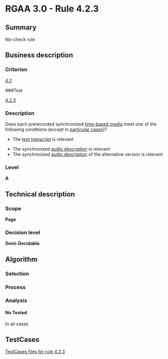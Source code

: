 # RGAA 3.0 -  Rule 4.2.3

## Summary

No-check rule

## Business description

### Criterion

[4.2](http://disic.github.io/rgaa_referentiel_en/RGAA3.0_Criteria_English_version_v1.html#crit-4-2)

###Test

[4.2.3](http://disic.github.io/rgaa_referentiel_en/RGAA3.0_Criteria_English_version_v1.html#test-4-2-3)

### Description
Does each prerecorded
    synchronized <a href="http://disic.github.io/rgaa_referentiel_en/RGAA3.0_Glossary_English_version_v1.html#mMediaTemp">time-based
  media</a> meet one of the following conditions (except
    in <a title="Particular cases for criterion 4.2" href="http://disic.github.io/rgaa_referentiel_en/RGAA3.0_Particular_cases_English_version_v1.html#cpCrit4-">particular cases</a>)?
    <ul><li>The <a href="http://disic.github.io/rgaa_referentiel_en/RGAA3.0_Glossary_English_version_v1.html#mTranscriptTextuel">text
    transcript</a> is relevant</li>
  <li>The synchronized <a href="http://disic.github.io/rgaa_referentiel_en/RGAA3.0_Glossary_English_version_v1.html#mAudioDesc">audio
    description</a> is relevant</li>
  <li>The synchronized <a href="http://disic.github.io/rgaa_referentiel_en/RGAA3.0_Glossary_English_version_v1.html#mAudioDesc">audio
    description</a> of the alternative version is
   relevant</li>
    </ul> 


### Level

**A**

## Technical description

### Scope

**Page**

### Decision level

**Semi-Decidable**

## Algorithm

### Selection

### Process

### Analysis

#### No Tested 

In all cases



##  TestCases 

[TestCases files for rule 4.2.3](https://github.com/Asqatasun/Asqatasun/tree/master/rules/rules-rgaa3.0/src/test/resources/testcases/rgaa30/Rgaa30Rule040203/) 


